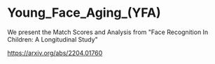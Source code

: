 # Young_Face_Aging_(YFA)
We present the Match Scores and Analysis from "Face Recognition In Children: A Longitudinal Study"

https://arxiv.org/abs/2204.01760
